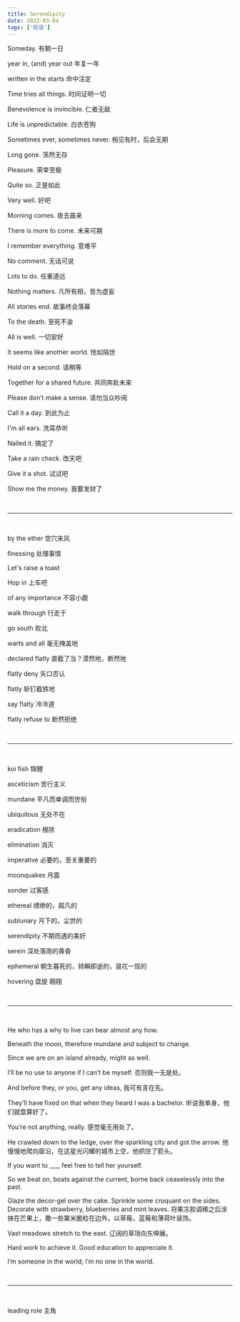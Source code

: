 ```yaml
---
title: Serendipity
date: 2022-03-04
tags: ['短语']
---
```


Someday. 有朝一日

year in, (and) year out 年复一年

written in the starts 命中注定

Time tries all things. 时间证明一切

Benevolence is invincible. 仁者无敌

Life is unpredictable. 白衣苍狗

Sometimes ever, sometimes never. 相见有时，后会无期

Long gone. 荡然无存

Pleasure. 荣幸至极

Quite so. 正是如此

Very well. 好吧

Morning comes. 夜去晨来

There is more to come. 未来可期

I remember everything. 意难平

No comment. 无话可说

Lots to do. 任重道远

Nothing matters. 凡所有相，皆为虚妄

All stories end. 故事终会落幕

To the death. 至死不渝

All is well. 一切安好

It seems like another world. 恍如隔世

Hold on a second. 请稍等

Together for a shared future. 共同奔赴未来

Please don’t make a sense. 请勿当众吵闹

Call it a day. 到此为止

I'm all ears. 洗耳恭听

Nailed it. 搞定了

Take a rain check. 改天吧

Give it a shot. 试试吧

Show me the money. 我要发财了

<br/>

***

<br/>

by the ether 空穴来风

finessing 处理事情

Let's raise a toast

Hop in 上车吧

of any importance 不容小觑

walk through 行走于

go south 败北 

warts and all  毫无掩盖地

declared flatly 直截了当？漠然地，断然地

flatly deny 矢口否认

flatly 斩钉截铁地

say flatly 冷冷道

flatly refuse to 断然拒绝

<br/>

***

<br/>

koi fish 锦鲤

asceticism 苦行主义

mundane 平凡而单调而世俗

ubiquitous 无处不在

eradication 根除

elimination 消灭

imperative 必要的，至关重要的

moonquakes 月震

sonder 过客感

ethereal 缥缈的，超凡的

sublunary 月下的，尘世的

serendipity  不期而遇的美好

serein 深处落雨的黄昏

ephemeral 朝生暮死的，转瞬即逝的，昙花一现的

hovering 盘旋 翱翔

<br/>

***

<br/>

He who has a why to live can bear almost any how.

Beneath the moon, therefore mundane and subject to change.

Since we are on an island already, might as well.

I’ll be no use to anyone if I can’t be myself.
否则我一无是处。

And before they, or you, get any ideas,
我可有言在先。

They’ll have fixed on that when they heard I was a bachelor.
听说我单身，他们就盘算好了。

You’re not anything, really.
感觉毫无用处了。

He crawled down to the ledge, over the sparkling city and got the arrow. 他慢慢地爬向窗沿，在这星光闪耀的城市上空，他抓住了箭头。

If you want to ___, feel free to tell her yourself.

So we beat on, boats against the current, borne back ceaselessly into the past.

Glaze the decor-gel over the cake. Sprinkle some croquant on the sides. Decorate with strawberry, blueberries and mint leaves.
将果冻胶调稀之后涂抹在芒果上，撒一些粟米脆粒在边外，以草莓，蓝莓和薄荷叶装饰。

Vast meadows stretch to the east. 辽阔的草场向东伸展。

Hard work to achieve it. Good education to appreciate it.

I’m someone in the world; I’m no one in the world.


<br/>

***

<br/>


leading role 主角

<br/>
